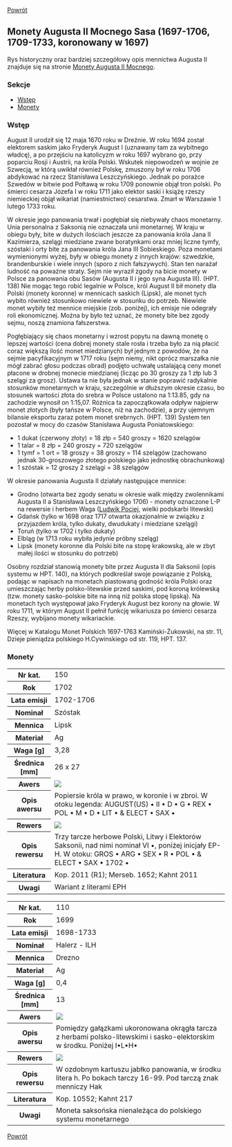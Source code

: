 [Powrót](../)


## Monety Augusta II Mocnego Sasa (1697-1706, 1709-1733, koronowany w 1697)

Rys historyczny oraz bardziej szczegółowy opis mennictwa Augusta II znajduje się na stronie [Monety Augusta II Mocnego](https://pl.wikipedia.org/wiki/Monety_Augusta_II_Mocnego).

### Sekcje
- [Wstęp](#m1)
- [Monety](#m2)


<a id='m1'></a>
### Wstęp
August II urodził się 12 maja 1670 roku w Dreźnie. W roku 1694 został elektorem saskim jako Fryderyk August I (uznawany tam za wybitnego władcę), a po przejściu na katolicyzm w roku 1697 wybrano go, przy poparciu Rosji i Austrii, na króla Polski. Wskutek niepowodzeń w wojnie ze Szwecją, w którą uwikłał również Polskę, zmuszony był w roku 1706 abdykować na rzecz Stanisława Leszczyńskiego. Jednak po porażce Szwedów w bitwie pod Połtawą w roku 1709 ponownie objął tron polski. Po śmierci cesarza Józefa I w roku 1711 jako elektor saski i książę rzeszy niemieckiej objął wikariat (namiestnictwo) cesarstwa. Zmarł w Warszawie 1 lutego 1733 roku.

W okresie jego panowania trwał i pogłębiał się niebywały chaos monetarny. Unia personalna z Saksonią nie oznaczała unii monetarnej. W kraju w obiegu były, bite w dużych ilościach jeszcze za panowania króla Jana II Kazimierza, szelągi miedziane zwane boratynkami oraz mniej liczne tymfy, szóstaki i orty bite za panowania króla Jana III Sobieskiego. Poza monetami wymienionymi wyżej, były w obiegu monety z innych krajów: szwedzkie, brandenburskie i wiele innych (sporo z nich fałszywych). Stan ten narażał ludność na poważne straty. Sejm nie wyraził zgody na bicie monety w Polsce za panowania obu Sasów (Augusta II i jego syna Augusta III). (HPT. 138) Nie mogąc tego robić legalnie w Polsce, król August II bił monety dla Polski (monety koronne) w mennicach saskich (Lipsk), ale monet tych wybito również stosunkowo niewiele w stosunku do potrzeb. Niewiele monet wybiły też mennice miejskie (zob. poniżej), ich emisje nie odegrały roli ekonomicznej. Można by było też uznać, że monety bite bez zgody sejmu, noszą znamiona fałszerstwa.

Pogłębiający się chaos monetarny i wzrost popytu na dawną monetę o lepszej wartości (cena dobrej monety stale rosła i trzeba było za nią płacić coraz większą ilość monet miedzianych) był jednym z powodów, że na sejmie pacyfikacyjnym w 1717 roku (sejm niemy, nikt oprócz marszałka nie mógł zabrać głosu podczas obrad) podjęto uchwałę ustalającą ceny monet płacone w drobnej monecie miedzianej (licząc po 30 groszy za 1 złp lub 3 szelągi za grosz). Ustawa ta nie była jednak w stanie poprawić radykalnie stosunków monetarnych w kraju, szczególnie w dłuższym okresie czasu, bo stosunek wartości złota do srebra w Polsce ustalono na 1:13.85, gdy na zachodzie wynosił on 1:15,07. Różnica ta zapoczątkowała odpływ najpierw monet złotych (były tańsze w Polsce, niż na zachodzie), a przy ujemnym bilansie eksportu zaraz potem monet srebrnych. (HPT. 139) System ten pozostał w mocy do czasów Stanisława Augusta Poniatowskiego:
- 1 dukat (czerwony złoty) = 18 złp = 540 groszy = 1620 szelągów
- 1 talar = 8 złp = 240 groszy = 720 szelągów
- 1 tymf = 1 ort = 18 groszy = 38 groszy = 114 szelągów (zachowano jednak 30-groszowego złotego polskiego jako jednostkę obrachunkową)
- 1 szóstak = 12 groszy 2 szelągi = 38 szelągów

W okresie panowania Augusta II działały następujące mennice:
- Grodno (otwarta bez zgody senatu w okresie walk między zwolennikami Augusta II a Stanisława Leszczyńskiego 1706) - monety oznaczone L-P na rewersie i herbem Waga (<a href="https://www.wilanow-palac.pl/ludwik_konstanty_pociej_1664_1730_ludzki_placz.html">Ludwik Pociej</a>, wielki podskarbi litewski)
- Gdańsk (tylko w 1698 oraz 1717 otwarta okazjonalnie w związku z przyjazdem króla, tylko dukaty, dwudukaty i miedziane szelągi)
- Toruń (tylko w 1702 i tylko dukaty)
- Elbląg (w 1713 roku wybiła jedynie próbny szeląg)
- Lipsk (monety koronne dla Polski bite na stopę krakowską, ale w zbyt małej ilości w stosunku do potrzeb)

Osobny rozdział stanowią monety bite przez Augusta II dla Saksonii (opis systemu w HPT. 140), na których podkreślał swoje powiązanie z Polską, podając w napisach na monetach piastowaną godność króla Polski oraz umieszczając herby polsko-litewskie przed saskimi, pod koroną królewską (tzw. monety sasko-polskie bite na inną niż polska stopę lipską). Na monetach tych występował jako Fryderyk August bez korony na głowie. W roku 1711, w którym August II pełnił funkcję wikariusza po śmierci cesarza Rzeszy, wybijano monety wikariackie.

Więcej w Katalogu Monet Polskich 1697-1763 Kamiński-Żukowski, na str. 11, Dzieje pieniądza polskiego H.Cywinskiego od str. 119, HPT. 137.


<a id='m2'></a>
### Monety

<table class="center">
  <tr>
    <th>Nr kat.</th>
    <td>150</td>
  </tr>
  <tr>
    <th>Rok</th>
    <td>1702</td>
  </tr>
  <tr>
    <th>Lata emisji</th>
    <td>1702-1706</td>
  </tr>
  <tr>
    <th>Nominał</th>
    <td>Szóstak</td>
  </tr>
  <tr>
    <th>Mennica</th>
    <td>Lipsk</td>
  </tr>
  <tr>
    <th>Materiał</th>
    <td>Ag</td>
  </tr>
  <tr>
    <th>Waga [g]</th>
    <td>3,28</td>
  </tr>
  <tr>
    <th>Średnica [mm]</th>
    <td>26 x 27</td>
  </tr>
  <tr>
    <th>Awers</th>
    <td><img src="images/0150 - 1702 - szostak Lipsk - August II Sas - awers.jpg"/></td>
  </tr>
  <tr>
    <th>Opis awersu</th>
    <td>Popiersie króla w prawo, w koronie i w zbroi. W otoku legenda: AUGUST(US) • II • D • G • REX • POL • M • D • LIT • & ELECT • SAX •</td>
  </tr>
  <tr>
    <th>Rewers</th>
    <td><img src="images/0150 - 1702 - szostak Lipsk - August II Sas - rewers.jpg"/></td>
  </tr>
  <tr>
    <th>Opis rewersu</th>
    <td>Trzy tarcze herbowe Polski, Litwy i Elektorów Saksonii, nad nimi nominał VI •, poniżej inicjały EP-H. W otoku: GROS • ARG • SEX • R • POL • & ELECT • SAX • 1702 •</td>
  </tr>
  <tr>
    <th>Literatura</th>
    <td>Kop. 2011 (R1); Merseb. 1652; Kahnt 2011</td>
  </tr>
  <tr>
    <th>Uwagi</th>
    <td>Wariant z literami EPH</td>
  </tr>
</table>

<table class="center">
  <tr>
    <th>Nr kat.</th>
    <td>110</td>
  </tr>
  <tr>
    <th>Rok</th>
    <td>1699</td>
  </tr>
  <tr>
    <th>Lata emisji</th>
    <td>1698-1733</td>
  </tr>
  <tr>
    <th>Nominał</th>
    <td>Halerz - ILH</td>
  </tr>
  <tr>
    <th>Mennica</th>
    <td>Drezno</td>
  </tr>
  <tr>
    <th>Materiał</th>
    <td>Ag</td>
  </tr>
  <tr>
    <th>Waga [g]</th>
    <td>0,4</td>
  </tr>
  <tr>
    <th>Średnica [mm]</th>
    <td>13</td>
  </tr>
  <tr>
    <th>Awers</th>
    <td><img src="images/0110 - 1699 - halerz drezno - August II Sas - awers.jpg"/></td>
  </tr>
  <tr>
    <th>Opis awersu</th>
    <td>Pomiędzy gałązkami ukoronowana okrągła tarcza z herbami polsko-litewskimi i sasko-elektorskim w środku. Poniżej I•L•H•</td>
  </tr>
  <tr>
    <th>Rewers</th>
    <td><img src="images/0110 - 1699 - halerz drezno - August II Sas - rewers.jpg"/></td>
  </tr>
  <tr>
    <th>Opis rewersu</th>
    <td>W ozdobnym kartuszu jabłko panowania, w środku litera h. Po bokach tarczy 16-99. Pod tarczą znak menniczy Hak</td>
  </tr>
  <tr>
    <th>Literatura</th>
    <td>Kop. 10552; Kahnt 217</td>
  </tr>
  <tr>
    <th>Uwagi</th>
    <td>Moneta saksońska nienależąca do polskiego systemu monetarnego</td>
  </tr>
</table>


[Powrót](../)